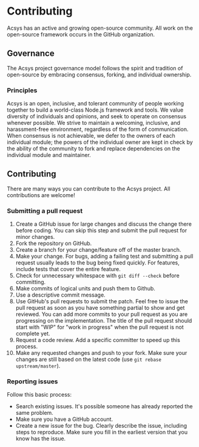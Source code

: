 # Contributing

Acsys has an active and growing open-source community.
All work on the open-source framework occurs in the GitHub organization.

## Governance

The Acsys project governance model follows the spirit and tradition of open-source
by embracing consensus, forking, and individual ownership.

### Principles

Acsys is an open, inclusive, and tolerant community of people working together
to build a world-class Node.js framework and tools. We value diversity of individuals and
opinions, and seek to operate on consensus whenever possible.
We strive to maintain a welcoming, inclusive, and harassment-free environment,
regardless of the form of communication. When consensus is not achievable, we defer
to the owners of each individual module; the powers of the individual owner are kept
in check by the ability of the community to fork and replace dependencies on the
individual module and maintainer.

## Contributing

There are many ways you can contribute to the Acsys project.
All contributions are welcome!

### Submitting a pull request

1. Create a GitHub issue for large changes and discuss the change there before coding.
   You can skip this step and submit the pull request for minor changes.
2. Fork the repository on GitHub.
3. Create a branch for your change/feature off of the master branch.
4. Make your change. For bugs, adding a failing test and
   submitting a pull request usually leads to the bug being fixed quickly.
   For features, include tests that cover the entire feature.
5. Check for unnecessary whitespace with `git diff --check` before committing.
6. Make commits of logical units and push them to Github.
7. Use a descriptive commit message.
8. Use GitHub's pull requests to submit the patch. Feel free to issue the pull
   request as soon as you have something partial to show and get reviewed.
   You can add more commits to your pull request as you are progressing on the implementation.
   The title of the pull request should start with "WIP" for "work in progress"
   when the pull request is not complete yet.
9. Request a code review. Add a specific committer to speed up this process.
10. Make any requested changes and push to your fork. Make sure your changes are still based
    on the latest code (use `git rebase upstream/master`).

### Reporting issues

Follow this basic process:

- Search existing issues. It's possible someone has already reported the same problem.
- Make sure you have a GitHub account.
- Create a new issue for the bug. Clearly describe the issue, including steps to reproduce.
  Make sure you fill in the earliest version that you know has the issue.
